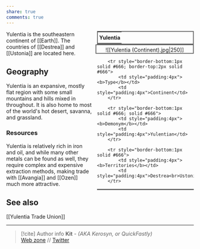 ```yaml
---
share: true
comments: true
---
```

<div style="float:right; clear:right; width:260px; margin:0 0 0 14; border-collapse:collapse">
  <table style="float:right; clear:right; width:260px; margin:0 0 0 14; border:2px solid #666; line-height:1.5; border-collapse:collapse; font-size:smaller">
	<tr>
		<th colspan="2" style="border-bottom:2px solid #666; font-size:larger; padding:4px; text-align:center">Yulentia</th>
	</tr></table>
  </div>

  <span align="center" style="float:right; clear:right; width:260px; margin:0 0 0 14; padding:4 0 0 0; border:2px solid #666; border-collapse:collapse">![[Yulentia (Continent).jpg|250]]</span>

  <div style="float:right; clear:right; width:260px; margin:0 0 0 14; border-collapse:collapse">
    <table style="float:right; clear:right; width:260px; margin:0 0 7 14; border:2px solid #666; border-top:1px solid #666; line-height:1.5; border-collapse:collapse; font-size:smaller">
  
		<tr style="border-bottom:1px solid #666; border-top:2px solid #666">
			<td style="padding:4px"><b>Type</b></td>
			<td style="padding:4px">Continent</td>
		</tr>
  
		<tr style="border-bottom:1px solid #666; solid #666">
			<td style="padding:4px"><b>Demonym</b></td>
			<td style="padding:4px">Yulentian</td>
		</tr>
  
		<tr style="border-bottom:1px solid #666">
			<td style="padding:4px"><b>Territories</b></td>
			<td style="padding:4px">Destrea<br>Ustonia</td>
		</tr>

  </table>
</div>

Yulentia is the southeastern continent of [[Earth]]. The countries of [[Destrea]] and [[Ustonia]] are located here.

## Geography

Yulentia is an expansive, mostly flat region with some small mountains and hills mixed in throughout. It is also home to most of the world's hot desert, savanna, and grassland.

### Resources

Yulentia is relatively rich in iron and oil, and while many other metals can be found as well, they require complex and expensive extraction methods, making trade with [[Avangia]] and [[Ozen]] much more attractive.

## See also

[[Yulentia Trade Union]]

-----
> [!cite] Author info
> **Kit** - *(AKA Kerosyn, or QuickFastly)*\
> [Web zone](https://kitabe.link) // [Twitter](https://twitter.com/Kerosyn_)
